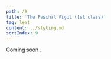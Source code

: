 ```yaml
---
path: /9
title: 'The Paschal Vigil (1st class)'
tag: lent
content: ../styling.md
sortIndex: 9
---
```


Coming soon...
